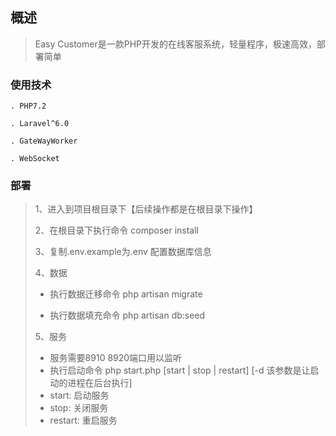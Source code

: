 ## 概述
>Easy Customer是一款PHP开发的在线客服系统，轻量程序，极速高效，部署简单


### 使用技术
    . PHP7.2

    . Laravel^6.0

    . GateWayWorker

    . WebSocket
### 部署
>1、进入到项目根目录下【后续操作都是在根目录下操作】
> 
>2、在根目录下执行命令 composer install
>
>3、复制.env.example为.env 配置数据库信息
> 
>4、数据
> 
> -   执行数据迁移命令 php artisan migrate
>
> -  执行数据填充命令 php artisan db:seed 
>
> 5、服务
>
> - 服务需要8910 8920端口用以监听
> - 执行启动命令 php start.php [start | stop | restart]  [-d 该参数是让启动的进程在后台执行]
> - start: 启动服务
> - stop: 关闭服务
> - restart: 重启服务



